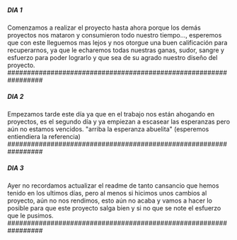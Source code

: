 ##### DIA 1 #####
Comenzamos a realizar el proyecto hasta ahora 
porque los demás proyectos nos mataron y consumieron todo nuestro tiempo..., 
esperemos que con este lleguemos mas lejos y nos otorgue una buen calificación para recuperarnos, 
ya que le echaremos todas nuestras ganas, sudor, sangre y esfuerzo para poder lograrlo y que sea de su agrado nuestro diseño del proyecto.
#################################################################

##### DIA 2 #####
Empezamos tarde este día ya que en el trabajo nos están ahogando en proyectos, 
es el segundo día y ya empiezan a escasear las esperanzas pero aún no estamos vencidos.
"arriba la esperanza abuelita" (esperemos entiendiera la referencia)
#################################################################

##### DIA 3 #####
Ayer no recordamos actualizar el readme de tanto cansancio que hemos tenido en los ultimos días,
pero al menos si hicimos unos cambios al proyecto, aún no nos rendimos, esto aún no acaba y vamos a hacer lo posible para que este proyecto salga bien
y si no que se note el esfuerzo que le pusimos.
#################################################################
